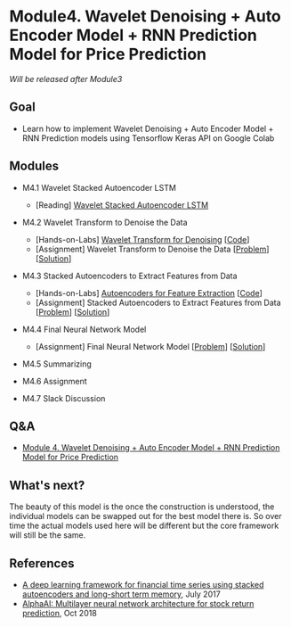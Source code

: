 # Module4. Wavelet Denoising + Auto Encoder Model + RNN Prediction Model for Price Prediction

*Will be released after Module3*

## Goal
- Learn how to implement Wavelet Denoising + Auto Encoder Model + RNN Prediction models using Tensorflow Keras API on Google Colab 

## Modules
- M4.1 Wavelet Stacked Autoencoder LSTM
    - [Reading] [Wavelet Stacked Autoencoder LSTM]()
    
- M4.2 Wavelet Transform to Denoise the Data
    - [Hands-on-Labs] [Wavelet Transform for Denoising]() [[Code]()]
    - [Assignment] Wavelet Transform to Denoise the Data [[Problem]()] [[Solution]()]

- M4.3 Stacked Autoencoders to Extract Features from Data 
    - [Hands-on-Labs] [Autoencoders for Feature Extraction]() [[Code]()]
    - [Assignment] Stacked Autoencoders to Extract Features from Data [[Problem]()] [[Solution]()]

- M4.4 Final Neural Network Model
    - [Assignment] Final Neural Network Model [[Problem]()] [[Solution]()]

- M4.5 Summarizing

- M4.6 Assignment
- M4.7 Slack Discussion

## Q&A
- [Module 4. Wavelet Denoising + Auto Encoder Model + RNN Prediction Model for Price Prediction](../Q&A/Module4.md)

## What's next?
The beauty of this model is the once the construction is understood, the individual models can be swapped out for the best model there is. So over time the actual models used here will be different but the core framework will still be the same.

## References
- [A deep learning framework for financial time series using stacked autoencoders and long-short term memory](https://journals.plos.org/plosone/article?id=10.1371/journal.pone.0180944), July 2017
- [AlphaAI: Multilayer neural network architecture for stock return prediction](https://github.com/VivekPa/AlphaAI?utm_source=mybridge&utm_medium=blog&utm_campaign=read_more#neural-network-model), Oct 2018